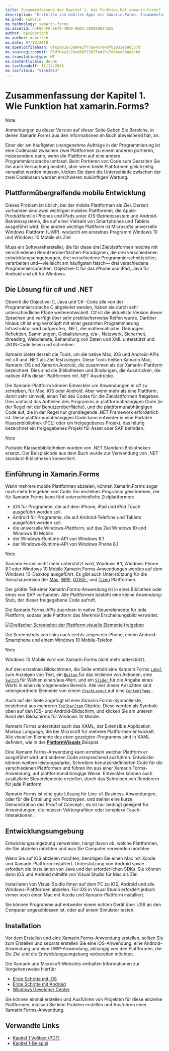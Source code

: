 ```yaml
---
title: Zusammenfassung der Kapitel 1. Wie Funktion hat xamarin.Forms?
description: 'Erstellen von mobilen Apps mit Xamarin.Forms: Zusammenfassung der Kapitel 1. Wie Funktion hat xamarin.Forms?'
ms.prod: xamarin
ms.technology: xamarin-forms
ms.assetid: F3F864FF-EE70-49D0-90D1-388889037625
author: davidbritch
ms.author: dabritch
ms.date: 07/19/2018
ms.openlocfilehash: dfe2d81673804e2f77694a794ef82931eb88357d
ms.sourcegitcommit: 03dfb4a2c20ad68515875b415e7d84ee9b0a8cb8
ms.translationtype: MT
ms.contentlocale: de-DE
ms.lasthandoff: 11/12/2018
ms.locfileid: "51563913"
---
```

# <a name="summary-of-chapter-1-how-does-xamarinforms-fit-in"></a>Zusammenfassung der Kapitel 1. Wie Funktion hat xamarin.Forms?

> [!NOTE] 
> Anmerkungen zu dieser Version auf dieser Seite Geben Sie Bereiche, in denen Xamarin.Forms aus den Informationen im Buch abweichend hat, an.

Einer der am häufigsten unangenehme Aufträge in der Programmierung ist eine Codebasis zwischen zwei Plattformen zu einem anderen portieren, insbesondere dann, wenn die Plattform auf eine andere Programmiersprache umfasst. Beim Portieren von Code zum Gestalten Sie ihn auch Versuchung besteht, aber wenn beide Plattformen gleichzeitig verwaltet werden müssen, klicken Sie dann die Unterschiede zwischen der zwei Codebasen werden erschweren zukünftigen Wartung.

## <a name="cross-platform-mobile-development"></a>Plattformübergreifende mobile Entwicklung

Dieses Problem ist üblich, bei der mobile Plattformen als Ziel. Derzeit vorhanden sind zwei wichtigen mobilen Plattformen, die Apple-Produktfamilie iPhones und iPads unter iOS-Betriebssystem und Android-Betriebssysteme, die auf einer Vielzahl von Smartphones und Tablets ausgeführt wird. Eine andere wichtige Plattform ist Microsofts universelle Windows Plattform (UWP), wodurch ein einzelnes Programm Windows 10 und Windows 10 Mobile als Ziel.

Muss ein Softwarehersteller, die für diese drei Zielplattformen möchte mit verschiedenen Benutzeroberflächen-Paradigmen, die drei verschiedenen entwicklungsumgebungen, drei verschiedene Programmierschnittstellen, verarbeiten und&mdash;vielleicht am häufigsten falsch&mdash; drei verschiedene Programmiersprachen: Objective-C für das iPhone und iPad, Java für Android und c# für Windows.

## <a name="the-c-and-net-solution"></a>Die Lösung für c# und .NET

Obwohl die Objective-C, Java und C# -Code alle von der Programmiersprache C abgeleitet werden, haben sie durch sehr unterschiedliche Pfade weiterentwickelt. C# ist die aktuellste Version dieser Sprachen und verfügt über sehr praktischerweise Reifen wurde. Darüber hinaus c# ist eng verknüpft mit einer gesamten Programmierung Infrastruktur wird aufgerufen, .NET, die mathematische, Debuggen, Reflektion, Sammlungen, Globalisierung, e/a-, Netzwerk, Sicherheit, threading, Webdienste, Behandlung von Daten und XML unterstützt und JSON-Code lesen und schreiben.

Xamarin bietet derzeit die Tools, um die native Mac, iOS und Android-APIs mit c# und .NET als Ziel festzulegen. Diese Tools heißen Xamarin.Mac, Xamarin.iOS und Xamarin.Android, die zusammen als der Xamarin-Plattform bezeichnet. Dies sind die Bibliotheken und Bindungen, die Ausdrücken, die nativen APIs dieser Plattformen mit .NET Ausdrücke.

Die Xamarin-Plattform können Entwickler um Anwendungen in c# zu schreiben, für Mac, iOS oder Android. Aber wenn mehr als eine Plattform, damit sehr sinnvoll, einen Teil des Codes für die Zielplattformen freigeben. Dies umfasst das Aufteilen des Programms in plattformabhängigen Code (in der Regel mit der Benutzeroberfläche), und die plattformunabhängigen Code auf, die in der Regel nur grundlegende .NET Framework erforderlich ist. Diese plattformunabhängigen Code kann entweder in eine Portable Klassenbibliothek (PCL) oder ein freigegebenes Projekt, das häufig bezeichnet ein freigegebenes Projekt für Asset oder SAP befinden.

> [!NOTE] 
> Portable Klassenbibliotheken wurden von .NET Standard-Bibliotheken ersetzt. Der Beispielcode aus dem Buch wurde zur Verwendung von .NET standard-Bibliotheken konvertiert.

## <a name="introducing-xamarinforms"></a>Einführung in Xamarin.Forms

Wenn mehrere mobile Plattformen abzielen, können Xamarin.Forms sogar noch mehr Freigeben von Code. Ein einzelnes Programm geschrieben, die für Xamarin.Forms kann fünf unterschiedliche Zielplattformen:

- iOS für Programme, die auf dem iPhone, iPad und iPod Touch ausgeführt werden soll.
- Android für Programme, die auf Android-Telefone und Tablets ausgeführt werden soll.
- die universelle Windows-Plattform, auf das Ziel Windows 10 und Windows 10 Mobile
- der Windows-Runtime-API von Windows 8.1
- der Windows-Runtime-API von Windows Phone 8.1

> [!NOTE] 
> Xamarin.Forms nicht mehr unterstützt wird, Windows 8.1, Windows Phone 8.1 oder Windows 10 Mobile Xamarin.Forms-Anwendungen werden auf dem Windows 10-Desktop ausgeführt. Es gibt auch Unterstützung für die Vorschauversion der [Mac](~/xamarin-forms/platform/mac.md), [WPF](~/xamarin-forms/platform/wpf.md), [GTK#-](~/xamarin-forms/platform/gtk.md), und [Tizen](/xamarin-forms/platform/tizen.md) Plattformen.

Der größte Teil einer Xamarin.Forms-Anwendung ist in einer Bibliothek oder eines von SAP vorhanden. Alle Plattformen besteht eine kleine Anwendung-Stub, der dieser freigegebene Code aufruft. 

Die Xamarin.Forms-APIs zuordnen in native Steuerelemente für jede Plattform, sodass jede Plattform das Merkmal Erscheinungsbild verwaltet:

[![Dreifacher Screenshot der Plattform visuelle Elemente freigeben](images/ch01fg03-small.png "Xamarin.Forms Controls on Each Platform")](images/ch01fg03-large.png#lightbox "Xamarin.Forms Controls on Each Platform")

Die Screenshots von links nach rechts zeigen ein iPhone, einem Android-Smartphone und einem Windows 10 Mobile-Telefon. 

> [!NOTE] 
> Windows 10 Mobile wird von Xamarin.Forms nicht mehr unterstützt.

Auf den einzelnen Bildschirmen, die Seite enthält eine Xamarin.Forms [ `Label` ](xref:Xamarin.Forms.Label) zum Anzeigen von Text, ein [ `Button` ](xref:Xamarin.Forms.Button) für das Initiieren von Aktionen, eine [ `Switch` ](xref:Xamarin.Forms.Switch) für Wählen einen/aus-Wert, und ein [ `Slider` ](xref:Xamarin.Forms.Slider) für die Angabe eines Werts in einen durchgehenden Bereich. Alle vier dieser Ansichten sind untergeordnete Elemente von einem [ `StackLayout` ](xref:Xamarin.Forms.StackLayout) auf eine [ `ContentPage` ](xref:Xamarin.Forms.ContentPage).

Auch auf der Seite angefügt ist eine Xamarin.Forms-Symbolleiste, bestehend aus mehreren [ `ToolbarItem` ](xref:Xamarin.Forms.ToolbarItem) Objekte. Diese werden als Symbole oben auf den IOS- und Android-Bildschirm, und klicken Sie am unteren Rand des Bildschirms für Windows 10 Mobile.

Xamarin.Forms unterstützt auch das XAML, der Extensible Application Markup Language, die bei Microsoft für mehrere Plattformen entwickelt. Alle visuellen Elemente des oben gezeigten-Programms sind in XAML definiert, wie in der [ **PlatformVisuals** ](https://github.com/xamarin/xamarin-forms-book-samples/tree/master/Chapter01/PlatformVisuals) Beispiel.

Eine Xamarin.Forms-Anwendung kann ermitteln welcher Plattform er ausgeführt wird und anderen Code entsprechend ausführen. Entwickler können weitere leistungsstarke, Schreiben benutzerdefinierten Code für die verschiedenen Plattformen und führen ihn aus einer Xamarin.Forms-Anwendung, auf plattformunabhängige Weise. Entwickler können auch zusätzliche Steuerelemente erstellen, durch das Schreiben von Renderern für jede Plattform.

Xamarin.Forms ist eine gute Lösung für Line-of-Business-Anwendungen, oder für die Erstellung von Prototypen, und stellen eine kurze Demonstration des Proof of Concept-, es ist nur bedingt geeignet für Anwendungen, die müssen Vektorgrafiken oder komplexe Touch-Interaktionen.

## <a name="your-development-environment"></a>Entwicklungsumgebung

Entwicklungsumgebung verwenden, hängt davon ab, welche Plattformen, die Sie abzielen möchten und was Sie Computer verwenden möchten.

Wenn Sie auf iOS abzielen möchten, benötigen Sie einen Mac mit Xcode und Xamarin-Plattform installiert. Unterstützung von Android sowie erfordert die Installation von Java und der erforderlichen SDKs. Sie können dann iOS und Android mithilfe von Visual Studio für Mac als Ziel

Installieren von Visual Studio Ihnen auf dem PC zu iOS, Android und alle Windows-Plattformen abzielen. Für iOS in Visual Studio erfordert jedoch immer noch einen Mac mit Xcode und Xamarin-Plattform installiert.

Sie können Programme auf entweder einem echten Gerät über USB an den Computer angeschlossen ist, oder auf einem Simulator testen.

## <a name="installation"></a>Installation

Vor dem Erstellen und eine Xamarin.Forms-Anwendung erstellen, sollten Sie zum Erstellen und separat erstellen Sie eine iOS-Anwendung, eine Android-Anwendung und eine UWP-Anwendung, abhängig von den Plattformen, die Sie Ziel und die Entwicklungsumgebung vorbereiten möchten.

Die Xamarin und Microsoft-Websites enthalten Informationen zur Vorgehensweise hierfür:

- [Erste Schritte mit iOS](~/ios/get-started/index.md)
- [Erste Schritte mit Android](~/android/get-started/index.md)
- [Windows Developer Center](http://dev.windows.com)

Sie können einmal erstellen und Ausführen von Projekten für diese einzelne Plattformen, müssen Sie kein Problem erstellen und Ausführen einer Xamarin.Forms-Anwendung.

## <a name="related-links"></a>Verwandte Links

- [Kapitel 1 Volltext (PDF)](https://download.xamarin.com/developer/xamarin-forms-book/XamarinFormsBook-Ch01-Apr2016.pdf)
- [Kapitel 1-Beispiel](https://github.com/xamarin/xamarin-forms-book-samples/tree/master/Chapter01)
